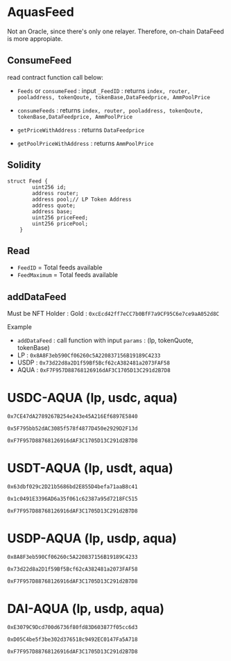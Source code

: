 # AquasFeed

Not an Oracle, since there's only one relayer. Therefore, on-chain DataFeed is more appropiate.

## ConsumeFeed

read contract function call below:

- `Feeds` or `consumeFeed` : input `_FeedID` : returns `index, router, pooladdress, tokenQoute, tokenBase,DataFeedprice, AmmPoolPrice`

- `consumeFeeds` : returns `index, router, pooladdress, tokenQoute, tokenBase,DataFeedprice, AmmPoolPrice`

- `getPriceWithAddress` : returns `DataFeedprice`
- `getPoolPriceWithAddress` : returns `AmmPoolPrice`

## Solidity

```solidity
struct Feed {
        uint256 id;
        address router;
        address pool;// LP Token Address
        address quote;
        address base;
        uint256 priceFeed;
        uint256 pricePool;
    }
```

## Read

- `FeedID` = Total feeds available
- `FeedMaximum` = Total feeds available

## addDataFeed

Must be NFT Holder : Gold : `0xcEcd42ff7eCC7b0BfF7a9CF95C6e7ce9aA052d8C`

Example

- `addDataFeed` : call function with input `params` : (lp, tokenQuote, tokenBase)
- LP : `0x8A8F3eb590Cf06260c5A220837156B19189C4233`
- USDP : `0x73d22d8a2D1f59Bf5Bcf62cA382481a2073FAF58`
- AQUA : `0xF7F957D88768126916dAF3C1705D13C291d2B7D8`

# USDC-AQUA (lp, usdc, aqua)

```
0x7CE47dA2789267B254e243e45A216Ef6897E5840
```

```
0x5F795bb52dAC3085f578f4877D450e2929D2F13d
```

```
0xF7F957D88768126916dAF3C1705D13C291d2B7D8
```

# USDT-AQUA (lp, usdt, aqua)

```
0x63dbf029c2D21b5686bd2E855D4befa71aaB8c41
```

```
0x1c0491E3396AD6a35f061c62387a95d7218FC515
```

```
0xF7F957D88768126916dAF3C1705D13C291d2B7D8
```

# USDP-AQUA (lp, usdp, aqua)

```
0x8A8F3eb590Cf06260c5A220837156B19189C4233
```

```
0x73d22d8a2D1f59Bf5Bcf62cA382481a2073FAF58
```

```
0xF7F957D88768126916dAF3C1705D13C291d2B7D8
```

# DAI-AQUA (lp, usdp, aqua)

```
0xE3079C9Dcd700d6736f80fd83D603877f05cc6d3
```

```
0xD05C4be5f3be302d376518c9492EC0147Fa5A718
```

```
0xF7F957D88768126916dAF3C1705D13C291d2B7D8
```
